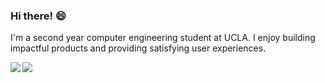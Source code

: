 <!--
<img align="right" src="https://github-readme-stats.vercel.app/api?username=icevin&hide=stars&show_icons=true&hide_title=false&hide_rank=false&include_all_commits=false&count_private=true&custom_title=Contributions" />
-->


### Hi there! 😄

I'm a second year computer engineering student at UCLA. I enjoy building impactful products and providing satisfying user experiences.
<!--
 - I'm currently interested in design & human-computer interaction
 - My first love was robotics & hardware
-->

<!-- Todo: add style w/ svgs, e.g. <img src="./image.svg"> -->


<img align="left" src="https://github-readme-stats.vercel.app/api?username=icevin&hide=stars&show_icons=true&hide_title=false&hide_rank=true&include_all_commits=false&count_private=true&custom_title=Contributions" />


<img align="left" src="https://github-readme-stats.vercel.app/api/top-langs/?username=icevin&layout=compact" />


<!--
**icevin/icevin** is a ✨ _special_ ✨ repository because its `README.md` (this file) appears on your GitHub profile.

Here are some ideas to get you started:

- 🔭 I’m currently working on ...
- 🌱 I’m currently learning ...
- 👯 I’m looking to collaborate on ...
- 🤔 I’m looking for help with ...
- 💬 Ask me about ...
- 📫 How to reach me: ...
- 😄 Pronouns: ...
- ⚡ Fun fact: ...
-->
